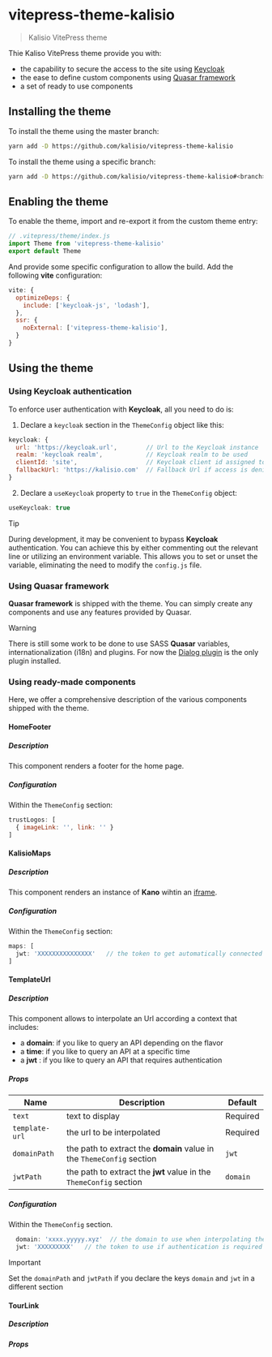 # vitepress-theme-kalisio

> Kalisio VitePress theme

Thie Kaliso VitePress theme provide you with:
* the capability to secure the access to the site using [Keycloak](https://www.keycloak.org/)
* the ease to define custom components using [Quasar framework](https://quasar.dev/)
* a set of ready to use components

## Installing the theme

To install the theme using the master branch:

```bash
yarn add -D https://github.com/kalisio/vitepress-theme-kalisio
```

To install the theme using a specific branch:

```bash
yarn add -D https://github.com/kalisio/vitepress-theme-kalisio#<branch>
```

## Enabling the theme

To enable the theme, import and re-export it from the custom theme entry:

```js
// .vitepress/theme/index.js
import Theme from 'vitepress-theme-kalisio'
export default Theme
```

And provide some specific configuration to allow the build. Add the following **vite** configuration:

```js
vite: {
  optimizeDeps: {
    include: ['keycloak-js', 'lodash'],
  },
  ssr: {
    noExternal: ['vitepress-theme-kalisio'],
  }
}
```

## Using the theme

### Using Keycloak authentication

To enforce user authentication with **Keycloak**, all you need to do is:

1. Declare a `keycloak` section in the `ThemeConfig` object like this:

```js
keycloak: {
  url: 'https://keycloak.url',        // Url to the Keycloak instance
  realm: 'keycloak realm',            // Keycloak realm to be used
  clientId: 'site',                   // Keycloak client id assigned to your site
  fallbackUrl: 'https://kalisio.com'  // Fallback Url if access is denied
}
```

2. Declare a `useKeycloak` property to `true` in the `ThemeConfig` object:

```js
useKeycloak: true
```

> [!TIP]
> During development, it may be convenient to bypass **Keycloak** authentication. You can achieve this by either commenting out the relevant line or utilizing an environment variable. This allows you to set or unset the variable, eliminating the need to modify the `config.js` file.

### Using Quasar framework

**Quasar framework** is shipped with the theme. You can simply create any components and use any features provided by Quasar. 

> [!WARNING]  
> There is still some work to be done to use SASS **Quasar** variables, internationalization (i18n) and plugins. For now the [Dialog plugin](https://quasar.dev/quasar-plugins/dialog/) is the only plugin installed.

### Using ready-made components

Here, we offer a comprehensive description of the various components shipped with the theme.

#### HomeFooter

##### Description

This component renders a footer for the home page.

##### Configuration

Within the `ThemeConfig` section:

```js
trustLogos: [
  { imageLink: '', link: '' }
]
```
#### KalisioMaps

##### Description

This component renders an instance of **Kano** wihtin an [iframe](https://developer.mozilla.org/en-US/docs/Web/HTML/Element/iframe).

##### Configuration

Within the `ThemeConfig` section:

```js
maps: [
  jwt: 'XXXXXXXXXXXXXXX'   // the token to get automatically connected
]
```

#### TemplateUrl

##### Description

This component allows to interpolate an Url according a context that includes:
* a **domain**: if you like to query an API depending on the flavor
* a **time**: if you like to query an API at a specific time
* a **jwt** : if you like to query an API that requires authentication

##### Props

| Name | Description | Default |
|---|---|---|
| `text` | text to display | Required |
| `template-url` | the url to be interpolated | Required |
| `domainPath`| the path to extract the **domain** value in the `ThemeConfig` section | `jwt`|
| `jwtPath`| the path to extract the **jwt** value in the `ThemeConfig` section | `domain`|

##### Configuration

Within the `ThemeConfig` section.

```js
  domain: 'xxxx.yyyyy.xyz'  // the domain to use when interpolating the url
  jwt: 'XXXXXXXXX'   // the token to use if authentication is required
```

> [!IMPORTANT]
> Set the `domainPath` and `jwtPath` if you declare the keys `domain` and `jwt` in a different section

#### TourLink

##### Description

##### Props